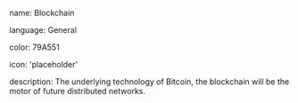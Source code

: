 name: Blockchain

language: General

color: 79A551

icon: 'placeholder'

description: The underlying technology of Bitcoin, the blockchain will be the motor of future distributed networks.